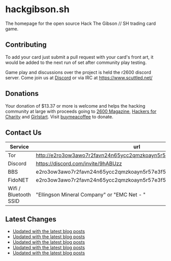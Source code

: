 # hackgibson.sh
The homepage for the open source Hack The Gibson // SH trading card game.


## Contributing

To add your card just submit a pull request with your card's front art, it would be added to the next run of set after community play testing.

Game play and discussions over the project is held the r2600 discord server. Come join us at [Discord](https://discord.com/invite/9hABUzz) or via IRC at https://www.scuttled.net/


## Donations

Your donation of $13.37 or more is welcome and helps the hacking community at large with proceeds going to [2600 Magazine](https://2600.com/), [Hackers for Charity](https://hackersforcharity.org) and [Girlstart](https://girlstart.org).  Visit [buymeacoffee](https://www.buymeacoffee.com/hackgibson.sh) to donate.


## Contact Us

Service | url
-|-
Tor | http://e2ro3ow3awo7r2favn24n65ycc2qmzkoayn5r57e3f56nvjwdcgg32ad.onion
Discord | https://discord.com/invite/9hABUzz
BBS | e2ro3ow3awo7r2favn24n65ycc2qmzkoayn5r57e3f56nvjwdcgg32ad.onion:23
FidoNET | e2ro3ow3awo7r2favn24n65ycc2qmzkoayn5r57e3f56nvjwdcgg32ad.onion:24554
Wifi / Bluetooth SSID | "Ellingson Mineral Company" or "EMC Net - <fidonet address>"

## Latest Changes
<!-- BLOG-POST-LIST:START -->
- [Updated with the latest blog posts](https://github.com/DFW2600/hackgibson.sh/commit/260acbe0e836b9655358865c10b55ee5df2bb498)
- [Updated with the latest blog posts](https://github.com/DFW2600/hackgibson.sh/commit/50c41b16e889203c1f1557a843d9e615271e2242)
- [Updated with the latest blog posts](https://github.com/DFW2600/hackgibson.sh/commit/b88fb66efc6fd87fdbf7dc3f577a71eaa8e5c6ba)
- [Updated with the latest blog posts](https://github.com/DFW2600/hackgibson.sh/commit/a3d0cd5b2f65f19675ad0d3d7ab3f06f7ed7f8ef)
- [Updated with the latest blog posts](https://github.com/DFW2600/hackgibson.sh/commit/0892bbf5d39f2b18e33ba150a79d09bf14d4de83)
<!-- BLOG-POST-LIST:END -->
